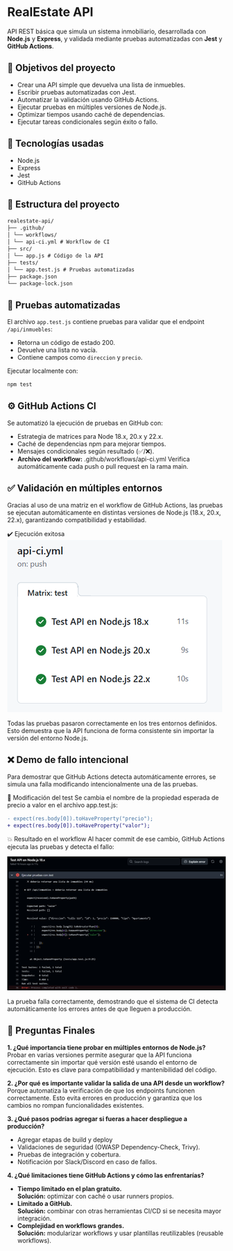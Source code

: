 # RealEstate API

API REST básica que simula un sistema inmobiliario, desarrollada con **Node.js** y **Express**, y validada mediante pruebas automatizadas con **Jest** y **GitHub Actions**.

## 📌 Objetivos del proyecto

- Crear una API simple que devuelva una lista de inmuebles.
- Escribir pruebas automatizadas con Jest.
- Automatizar la validación usando GitHub Actions.
- Ejecutar pruebas en múltiples versiones de Node.js.
- Optimizar tiempos usando caché de dependencias.
- Ejecutar tareas condicionales según éxito o fallo.

## 🚀 Tecnologías usadas

- Node.js
- Express
- Jest
- GitHub Actions


## 📁 Estructura del proyecto
```
realestate-api/
├── .github/
│ └── workflows/
│ └── api-ci.yml # Workflow de CI
├── src/
│ └── app.js # Código de la API
├── tests/
│ └── app.test.js # Pruebas automatizadas
├── package.json
└── package-lock.json
```

## 🧪 Pruebas automatizadas

El archivo `app.test.js` contiene pruebas para validar que el endpoint `/api/inmuebles`:

- Retorna un código de estado 200.
- Devuelve una lista no vacía.
- Contiene campos como `direccion` y `precio`.

Ejecutar localmente con:

```bash
npm test
```
## ⚙️ GitHub Actions CI
Se automatizó la ejecución de pruebas en GitHub con:

- Estrategia de matrices para Node 18.x, 20.x y 22.x.
- Caché de dependencias npm para mejorar tiempos.
- Mensajes condicionales según resultado (✅/❌).
- **Archivo del workflow:** .github/workflows/api-ci.yml
Verifica automáticamente cada push o pull request en la rama main.

## ✅ Validación en múltiples entornos
Gracias al uso de una matriz en el workflow de GitHub Actions, las pruebas se ejecutan automáticamente en distintas versiones de Node.js (18.x, 20.x, 22.x), garantizando compatibilidad y estabilidad.

✔️ Ejecución exitosa  
![Ejecución exitosa](img/exito.png)

Todas las pruebas pasaron correctamente en los tres entornos definidos. Esto demuestra que la API funciona de forma consistente sin importar la versión del entorno Node.js.

## ❌ Demo de fallo intencional
Para demostrar que GitHub Actions detecta automáticamente errores, se simula una falla modificando intencionalmente una de las pruebas.

🔁 Modificación del test
Se cambia el nombre de la propiedad esperada de precio a valor en el archivo app.test.js:

```diff
- expect(res.body[0]).toHaveProperty("precio");
+ expect(res.body[0]).toHaveProperty("valor");
```
💥 Resultado en el workflow
Al hacer commit de ese cambio, GitHub Actions ejecuta las pruebas y detecta el fallo:

![Ejecución fallida](img/fallo.png)

La prueba falla correctamente, demostrando que el sistema de CI detecta automáticamente los errores antes de que lleguen a producción.

## 📌 Preguntas Finales
**1. ¿Qué importancia tiene probar en múltiples entornos de Node.js?**  
Probar en varias versiones permite asegurar que la API funciona correctamente sin importar qué versión esté usando el entorno de ejecución. Esto es clave para compatibilidad y mantenibilidad del código.

**2. ¿Por qué es importante validar la salida de una API desde un workflow?**  
Porque automatiza la verificación de que los endpoints funcionen correctamente. Esto evita errores en producción y garantiza que los cambios no rompan funcionalidades existentes.

**3. ¿Qué pasos podrías agregar si fueras a hacer despliegue a producción?**  
- Agregar etapas de build y deploy
- Validaciones de seguridad (OWASP Dependency-Check, Trivy).
- Pruebas de integración y cobertura.
- Notificación por Slack/Discord en caso de fallos.

**4. ¿Qué limitaciones tiene GitHub Actions y cómo las enfrentarías?**  
- **Tiempo limitado en el plan gratuito.**  
 **Solución:** optimizar con caché o usar runners propios.
- **Limitado a GitHub.**  
 **Solución:** combinar con otras herramientas CI/CD si se necesita mayor integración.
- **Complejidad en workflows grandes.**  
 **Solución:** modularizar workflows y usar plantillas reutilizables (reusable workflows).
